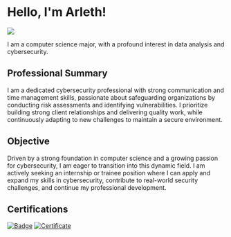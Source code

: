# Hello, I'm Arleth!
<a href="https://www.linkedin.com/in/alexandra-b-560543242/"><img src="https://img.shields.io/badge/-LinkedIn-0072b1?&style=for-the-badge&logo=linkedin&logoColor=white" /></a>

I am a computer science major, with a profound interest in data analysis and cybersecurity. 

## Professional Summary

I am a dedicated cybersecurity professional with strong communication and time management skills, passionate about safeguarding organizations by conducting risk assessments and identifying vulnerabilities. I prioritize building strong client relationships and delivering quality work, while continuously adapting to new challenges to maintain a secure environment.

## Objective

Driven by a strong foundation in computer science and a growing passion for cybersecurity, I am eager to transition into this dynamic field. I am actively seeking an internship or trainee position where I can apply and expand my skills in cybersecurity, contribute to real-world security challenges, and continue my professional development.

## Certifications
[![Badge](https://img.shields.io/badge/Cisco-Badge-blue?style=for-the-badge)](https://www.credly.com/badges/533f33c5-0d41-4a78-97f4-6f5febe1ca12/public_url)
[![Certificate](https://img.shields.io/certificate/Google-Badge-blue?style=for-the-badge)](https://coursera.org/share/39d7759507827af7bf4651e4b0a286fd)
